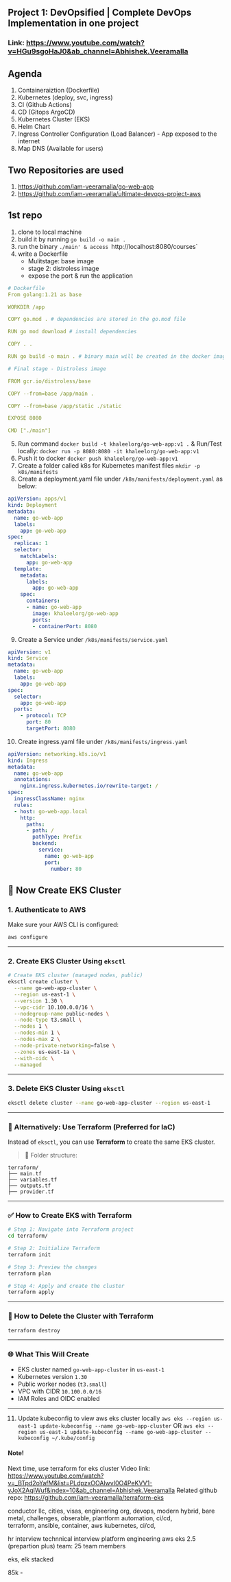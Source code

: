 ## Project 1: DevOpsified | Complete DevOps Implementation in one project
### Link: https://www.youtube.com/watch?v=HGu9sgoHaJ0&ab_channel=Abhishek.Veeramalla

## Agenda
1. Containeraiztion (Dockerfile)
2. Kubernetes (deploy, svc, ingress)
3. CI (Github Actions)
4. CD (Gitops ArgoCD)
5. Kubernetes Cluster (EKS)
6. Helm Chart
7. Ingress Controller Configuration (Load Balancer) - App exposed to the internet
8. Map DNS (Available for users)

## Two Repositories are used
1. https://github.com/iam-veeramalla/go-web-app
2. https://github.com/iam-veeramalla/ultimate-devops-project-aws 

## 1st repo
1. clone to local machine
2. build it by running `go build -o main .`
3. run the binary `./main' & access `http://localhost:8080/courses`
4. write a Dockerfile
    - Mulitstage: base image
    - stage 2: distroless image
    - expose the port & run the application
```yaml
# Dockerfile
From golang:1.21 as base 

WORKDIR /app

COPY go.mod . # dependencies are stored in the go.mod file

RUN go mod download # install dependencies

COPY . .

RUN go build -o main . # binary main will be created in the docker image

# Final stage - Distroless image

FROM gcr.io/distroless/base

COPY --from=base /app/main .

COPY --from=base /app/static ./static

EXPOSE 8080

CMD ["./main"]
```
5. Run command `docker build -t khaleelorg/go-web-app:v1 .` & Run/Test locally: `docker run -p 8080:8080 -it khaleelorg/go-web-app:v1`
6. Push it to docker `docker push khaleelorg/go-web-app:v1` 
7. Create a folder called k8s for Kubernetes manifest files `mkdir -p k8s/manifests`
8. Create a deployment.yaml file under `/k8s/manifests/deployment.yaml` as below:
```yaml
apiVersion: apps/v1
kind: Deployment
metadata:
  name: go-web-app
  labels:
    app: go-web-app
spec:
  replicas: 1
  selector:
    matchLabels:
      app: go-web-app
  template:
    metadata:
      labels:
        app: go-web-app
    spec:
      containers:
      - name: go-web-app
        image: khaleelorg/go-web-app
        ports:
        - containerPort: 8080
```
9. Create a Service under `/k8s/manifests/service.yaml`
```yaml
apiVersion: v1
kind: Service
metadata:
  name: go-web-app
  labels:
    app: go-web-app
spec:
  selector:
    app: go-web-app
  ports:
    - protocol: TCP
      port: 80
      targetPort: 8080
```
10. Create ingress.yaml file under `/k8s/manifests/ingress.yaml`
```yaml
apiVersion: networking.k8s.io/v1
kind: Ingress
metadata:
  name: go-web-app
  annotations:
    nginx.ingress.kubernetes.io/rewrite-target: /
spec:
  ingressClassName: nginx
  rules:
  - host: go-web-app.local
    http:
      paths:
      - path: /
        pathType: Prefix
        backend:
          service:
            name: go-web-app
            port:
              number: 80
```

## 🚀 Now Create EKS Cluster

### 1. Authenticate to AWS
Make sure your AWS CLI is configured:

```bash
aws configure
````

---

### 2. Create EKS Cluster Using `eksctl`

```bash
# Create EKS cluster (managed nodes, public)
eksctl create cluster \
  --name go-web-app-cluster \
  --region us-east-1 \
  --version 1.30 \
  --vpc-cidr 10.100.0.0/16 \
  --nodegroup-name public-nodes \
  --node-type t3.small \
  --nodes 1 \
  --nodes-min 1 \
  --nodes-max 2 \
  --node-private-networking=false \
  --zones us-east-1a \
  --with-oidc \
  --managed
```

---

### 3. Delete EKS Cluster Using `eksctl`

```bash
eksctl delete cluster --name go-web-app-cluster --region us-east-1
```

---

### 🧱 Alternatively: Use Terraform (Preferred for IaC)

Instead of `eksctl`, you can use **Terraform** to create the same EKS cluster.

> 📁 Folder structure:

```
terraform/
├── main.tf
├── variables.tf
├── outputs.tf
├── provider.tf
```

---

### ✅ How to Create EKS with Terraform

```bash
# Step 1: Navigate into Terraform project
cd terraform/

# Step 2: Initialize Terraform
terraform init

# Step 3: Preview the changes
terraform plan

# Step 4: Apply and create the cluster
terraform apply
```
---

### 🧼 How to Delete the Cluster with Terraform

```bash
terraform destroy
```

---

### 🌐 What This Will Create

* EKS cluster named `go-web-app-cluster` in `us-east-1`
* Kubernetes version `1.30`
* Public worker nodes (`t3.small`)
* VPC with CIDR `10.100.0.0/16`
* IAM Roles and OIDC enabled
---

11. Update kubeconfig to view aws eks cluster locally
`aws eks --region us-east-1 update-kubeconfig --name go-web-app-cluster` OR
`aws eks --region us-east-1 update-kubeconfig --name go-web-app-cluster --kubeconfig ~/.kube/config`



























#### Note!
Next time, use terraform for eks cluster
Video link: https://www.youtube.com/watch?v=_BTpd2oYafM&list=PLdpzxOOAlwvI0O4PeKVV1-yJoX2AqIWuf&index=10&ab_channel=Abhishek.Veeramalla
Related github repo: https://github.com/iam-veeramalla/terraform-eks


conductor llc, cities, visas, engineering org, devops, modern hybrid, bare metal, challenges, obserable, plantform automation, ci/cd,  
terraform, ansible, container,
aws kubernetes, ci/cd, 

hr interview
technnical interview
platform engineering
aws eks 2.5 (prepartion plus)
team: 25 team members

eks, elk stacked

85k - 
